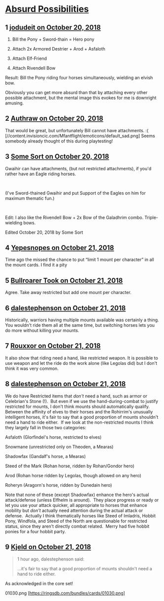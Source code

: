 # [Absurd Possibilities](https://community.fantasyflightgames.com/topic/284879-absurd-possibilities/)

## 1 [jodudeit on October 20, 2018](https://community.fantasyflightgames.com/topic/284879-absurd-possibilities/?do=findComment&comment=3509696)

1. Bill the Pony + Sword-thain = Hero pony

2. Attach 2x Armored Destrier + Arod + Asfaloth

3. Attach Elf-Friend

4. Attach Rivendell Bow

Result: Bill the Pony riding four horses simultaneously, wielding an elvish bow.

Obviously you can get more absurd than that by attaching every other possible attachment, but the mental image this evokes for me is downright amusing.

## 2 [Authraw on October 20, 2018](https://community.fantasyflightgames.com/topic/284879-absurd-possibilities/?do=findComment&comment=3509715)

That would be great, but unfortunately Bill cannot have attachments. :( [//content.invisioncic.com/Mfantflight/emoticons/default_sad.png] Seems somebody already thought of this during playtesting! 

## 3 [Some Sort on October 20, 2018](https://community.fantasyflightgames.com/topic/284879-absurd-possibilities/?do=findComment&comment=3509774)

Gwaihir can have attachments, (but not restricted attachments), if you'd rather have an Eagle riding horses.

 

(I've Sword-thained Gwaihir and put Support of the Eagles on him for maximum thematic fun.)

 

Edit: I also like the Rivendell Bow + 2x Bow of the Galadhrim combo. Triple-wielding bows.

Edited October 20, 2018 by Some Sort

## 4 [Yepesnopes on October 21, 2018](https://community.fantasyflightgames.com/topic/284879-absurd-possibilities/?do=findComment&comment=3509890)

Time ago the missed the chance to put “limit 1 mount per character” in all the mount cards. I find it a pity

## 5 [Bullroarer Took on October 21, 2018](https://community.fantasyflightgames.com/topic/284879-absurd-possibilities/?do=findComment&comment=3509949)

Agree. Take away restricted but add one mount per character.

## 6 [dalestephenson on October 21, 2018](https://community.fantasyflightgames.com/topic/284879-absurd-possibilities/?do=findComment&comment=3509979)

Historically, warriors having multiple mounts available was certainly a thing.  You wouldn't ride them all at the same time, but switching horses lets you do more without killing your mounts.

## 7 [Rouxxor on October 21, 2018](https://community.fantasyflightgames.com/topic/284879-absurd-possibilities/?do=findComment&comment=3510096)

It also show that riding need a hand, like restricted weapon. It is possible to use weapon and let the ride do the work alone (like Legolas did) but I don't think it was very common.

## 8 [dalestephenson on October 21, 2018](https://community.fantasyflightgames.com/topic/284879-absurd-possibilities/?do=findComment&comment=3510117)

We do have Restricted items that *don't* need a hand, such as armor or Celebrian's Stone (!).  But even if we use the hand-during-combat to justify restricted for mounts, I don't think mounts should automatically qualify.  Between the affinity of elves to their horses and the Rohirrim's unusually intelligent horses, it's fair to say that a good proportion of mounts shouldn't need a hand to ride either.  If we look at the non-restricted mounts I think they largely fall in those two categories:

Asfaloth (Glorfindel's horse, restricted to elves)

Snowmane (unrestricted only on Theoden, a Mearas)

Shadowfax (Gandalf's horse, a Mearas)

Steed of the Mark (Rohan horse, ridden by Rohan/Gondor hero)

Arod (Rohan horse ridden by Legolas, though allowed on any hero)

Roheryn (Aragorn's horse, ridden by Dunedain hero)

Note that none of these (except Shadowfax) enhance the hero's actual attack/defense (unless Elfhelm is around).  They place progress or ready or let you use your attack quicker, all appropriate to horses that enhance mobility but *don't* actually need attention during the actual attack or defense.  Actually I think thematically horses like Steed of Imladris, Hobbit Pony, Windfola, and Steed of the North are questionable for restricted status, since they aren't directly combat related.  Merry had five hobbit ponies for a four hobbit party.

## 9 [Kjeld on October 21, 2018](https://community.fantasyflightgames.com/topic/284879-absurd-possibilities/?do=findComment&comment=3510180)

> 1 hour ago, dalestephenson said:
> 
> ...it's fair to say that a good proportion of mounts shouldn't need a hand to ride either.

As acknowledged in the core set!

01030.png [https://ringsdb.com/bundles/cards/01030.png]

